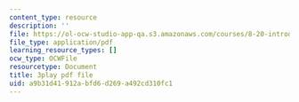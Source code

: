 ```yaml
---
content_type: resource
description: ''
file: https://ol-ocw-studio-app-qa.s3.amazonaws.com/courses/8-20-introduction-to-special-relativity-january-iap-2021/a9b31d41912abfd6d269a492cd310fc1_Pas_hfAna28.pdf
file_type: application/pdf
learning_resource_types: []
ocw_type: OCWFile
resourcetype: Document
title: 3play pdf file
uid: a9b31d41-912a-bfd6-d269-a492cd310fc1
---
```

